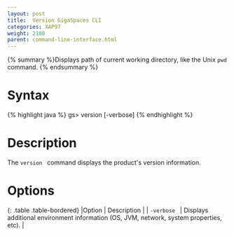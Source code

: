 ```yaml
---
layout: post
title:  Version GigaSpaces CLI
categories: XAP97
weight: 2100
parent: command-line-interface.html
---
```


{% summary %}Displays path of current working directory, like the Unix `pwd` command. {% endsummary %}

# Syntax

{% highlight java %}
gs> version [-verbose]
{% endhighlight  %}

# Description

The  `version ` command displays the product's version information.

# Options

{: .table .table-bordered}
|Option | Description |
|  `-verbose ` | Displays additional environment information (OS, JVM, network, system properties, etc). |
